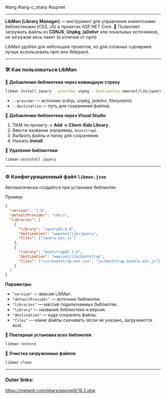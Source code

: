 #lang #lang-c_sharp #aspnet 

---
**LibMan (Library Manager)** — инструмент для управления клиентскими библиотеками (CSS, JS) в проектах ASP.NET Core.
🔹 Позволяет загружать файлы из **CDNJS**, **Unpkg**, **jsDelivr** или локальных источников, не загружая весь пакет (в отличие от npm).

LibMan удобен для небольших проектов, но для сложных сценариев лучше использовать npm или Webpack.

---

### 🛠 Как пользоваться **LibMan**

📌 **Добавление библиотеки через командную строку**

```sh
libman install jquery --provider unpkg --destination wwwroot/lib/jquery
```
- `--provider` — источник (cdnjs, unpkg, jsdelivr, filesystem).
- `--destination` — путь для сохранения файлов.

📌 **Добавление библиотеки через Visual Studio**
1. ПКМ по проекту → **Add → Client-Side Library**.
2. Ввести название (например, `bootstrap`).
3. Выбрать файлы и папку для сохранения.
4. Нажать **Install**.

📌 **Удаление библиотеки**
```sh
libman uninstall jquery
```

---
### ⚙️ Конфигурационный файл `libman.json`
Автоматически создаётся при установке библиотек.

Пример:
```json
{
  "version": "1.0",
  "defaultProvider": "cdnjs",
  "libraries": [
    {
      "library": "jquery@3.6.0",
      "destination": "wwwroot/lib/jquery",
      "files": ["jquery.min.js"]
    },
    {
      "library": "bootstrap@5.3.0",
      "destination": "wwwroot/lib/bootstrap",
      "files": ["css/bootstrap.min.css", "js/bootstrap.bundle.min.js"]
    }
  ]
}
```

**Параметры:**
- `"version"` — версия LibMan.
- `"defaultProvider"` — источник библиотек.
- `"libraries"` — массив подключаемых библиотек.
- `"library"` — название библиотеки и версия.
- `"destination"` — куда сохранять файлы.
- `"files"` — какие файлы скачивать (если не указано, загружаются все).

📌 **Повторная установка всех библиотек**
```sh
libman restore
```

📌 **Очистка загруженных файлов**
```sh
libman clean
```

---
### Outer links:
https://metanit.com/sharp/aspnet6/16.2.php